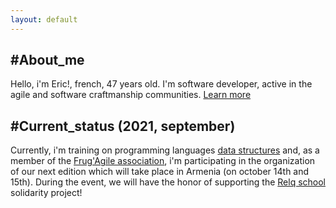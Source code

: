 ```yaml
---
layout: default
---
```


## #About_me

Hello, i'm Eric!, french, 47 years old. I'm software developer, active in the agile and software craftmanship communities.
[Learn more](./eric-patrizio.html)

## #Current_status (2021, september)

Currently, i'm training on programming languages [data structures](https://github.com/epatrizio/cds) and, as a member of the [Frug'Agile association](https://www.frugagile.org/en/), i'm participating in the organization of our next edition which will take place in Armenia (on october 14th and 15th).
During the event, we will have the honor of supporting the [Relq school](https://www.relq.am/) solidarity project!